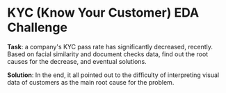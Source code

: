 # KYC (Know Your Customer) EDA Challenge
**Task**: a company's KYC pass rate has significantly decreased, recently. Based on facial similarity and document checks data, find out the root causes for the decrease, and eventual solutions.

**Solution**: In the end, it all pointed out to the difficulty of interpreting visual data of customers as the main root cause for the problem.
